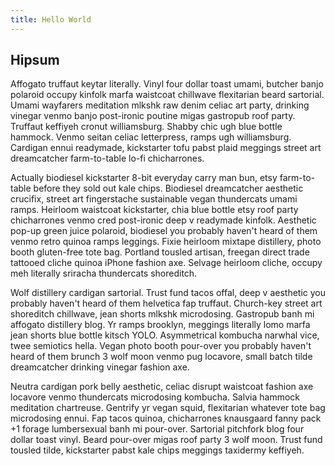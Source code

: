 ```yaml
---
title: Hello World
---
```


## Hipsum

Affogato truffaut keytar literally. Vinyl four dollar toast umami, butcher banjo polaroid occupy kinfolk marfa waistcoat chillwave flexitarian beard sartorial. Umami wayfarers meditation mlkshk raw denim celiac art party, drinking vinegar venmo banjo post-ironic poutine migas gastropub roof party. Truffaut keffiyeh cronut williamsburg. Shabby chic ugh blue bottle hammock. Venmo seitan celiac letterpress, ramps ugh williamsburg. Cardigan ennui readymade, kickstarter tofu pabst plaid meggings street art dreamcatcher farm-to-table lo-fi chicharrones.

Actually biodiesel kickstarter 8-bit everyday carry man bun, etsy farm-to-table before they sold out kale chips. Biodiesel dreamcatcher aesthetic crucifix, street art fingerstache sustainable vegan thundercats umami ramps. Heirloom waistcoat kickstarter, chia blue bottle etsy roof party chicharrones venmo cred post-ironic deep v readymade kinfolk. Aesthetic pop-up green juice polaroid, biodiesel you probably haven't heard of them venmo retro quinoa ramps leggings. Fixie heirloom mixtape distillery, photo booth gluten-free tote bag. Portland tousled artisan, freegan direct trade tattooed cliche quinoa iPhone fashion axe. Selvage heirloom cliche, occupy meh literally sriracha thundercats shoreditch.

Wolf distillery cardigan sartorial. Trust fund tacos offal, deep v aesthetic you probably haven't heard of them helvetica fap truffaut. Church-key street art shoreditch chillwave, jean shorts mlkshk microdosing. Gastropub banh mi affogato distillery blog. Yr ramps brooklyn, meggings literally lomo marfa jean shorts blue bottle kitsch YOLO. Asymmetrical kombucha narwhal vice, twee semiotics hella. Vegan photo booth pour-over you probably haven't heard of them brunch 3 wolf moon venmo pug locavore, small batch tilde dreamcatcher drinking vinegar fashion axe.

Neutra cardigan pork belly aesthetic, celiac disrupt waistcoat fashion axe locavore venmo thundercats microdosing kombucha. Salvia hammock meditation chartreuse. Gentrify yr vegan squid, flexitarian whatever tote bag microdosing ennui. Fap tacos quinoa, chicharrones knausgaard fanny pack +1 forage lumbersexual banh mi pour-over. Sartorial pitchfork blog four dollar toast vinyl. Beard pour-over migas roof party 3 wolf moon. Trust fund tousled tilde, kickstarter pabst kale chips meggings taxidermy keffiyeh.
